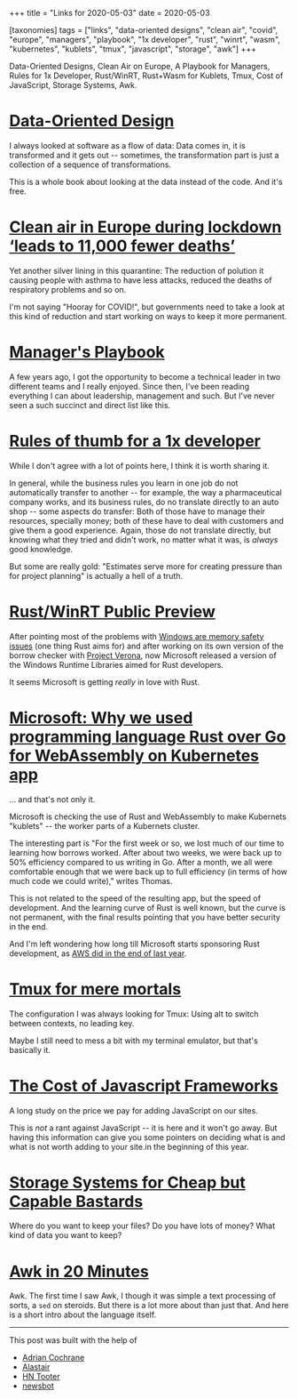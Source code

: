 +++
title = "Links for 2020-05-03"
date = 2020-05-03

[taxonomies]
tags = ["links", "data-oriented designs", "clean air", "covid", "europe",
"managers", "playbook", "1x developer", "rust", "winrt", "wasm", "kubernetes",
"kublets", "tmux", "javascript", "storage", "awk"]
+++

Data-Oriented Designs, Clean Air on Europe, A Playbook for Managers, Rules for
1x Developer, Rust/WinRT, Rust+Wasm for Kublets, Tmux, Cost of JavaScript,
Storage Systems, Awk.

<!-- more -->

# [Data-Oriented Design](https://www.dataorienteddesign.com/dodbook/dodmain.html)

I always looked at software as a flow of data: Data comes in, it is
transformed and it gets out -- sometimes, the transformation part is just a
collection of a sequence of transformations.

This is a whole book about looking at the data instead of the code. And it's
free.

# [Clean air in Europe during lockdown ‘leads to 11,000 fewer deaths’](https://www.theguardian.com/environment/2020/apr/30/clean-air-in-europe-during-lockdown-leads-to-11000-fewer-deaths)

Yet another silver lining in this quarantine: The reduction of polution it
causing people with asthma to have less attacks, reduced the deaths of
respiratory problems and so on.

I'm not saying "Hooray for COVID!", but governments need to take a look at
this kind of reduction and start working on ways to keep it more permanent.

# [Manager's Playbook](https://github.com/ksindi/managers-playbook)

A few years ago, I got the opportunity to become a technical leader in two
different teams and I really enjoyed. Since then, I've been reading everything
I can about leadership, management and such. But I've never seen a such
succinct and direct list like this.

# [Rules of thumb for a 1x developer](https://muldoon.cloud/programming/2020/04/17/programming-rules-thumb.html)

While I don't agree with a lot of points here, I think it is worth sharing it.

In general, while the business rules you learn in one job do not automatically
transfer to another -- for example, the way a pharmaceutical company works,
and its business rules, do no translate directly to an auto shop -- some
aspects do transfer: Both of those have to manage their resources, specially
money; both of these have to deal with customers and give them a good
experience. Again, those do not translate directly, but knowing what they
tried and didn't work, no matter what it was, is _always_ good knowledge.

But some are really gold: "Estimates serve more for creating pressure than for
project planning" is actually a hell of a truth. 

# [Rust/WinRT Public Preview](https://blogs.windows.com/windowsdeveloper/2020/04/30/rust-winrt-public-preview/)

After pointing most of the problems with [Windows are memory safety
issues](https://www.zdnet.com/article/microsoft-70-percent-of-all-security-bugs-are-memory-safety-issues/)
(one thing Rust aims for) and after working on its own version of the borrow
checker with [Project Verona](https://github.com/microsoft/verona), now
Microsoft released a version of the Windows Runtime Libraries aimed for Rust
developers.

It seems Microsoft is getting _really_ in love with Rust.

# [Microsoft: Why we used programming language Rust over Go for WebAssembly on Kubernetes app](https://www.zdnet.com/article/microsoft-why-we-used-programming-language-rust-over-go-for-webassembly-on-kubernetes-app/)

... and that's not only it.

Microsoft is checking the use of Rust and WebAssembly to make Kubernets
"kublets" -- the worker parts of a Kubernets cluster.

The interesting part is "For the first week or so, we lost much of our time to
learning how borrows worked. After about two weeks, we were back up to 50%
efficiency compared to us writing in Go. After a month, we all were
comfortable enough that we were back up to full efficiency (in terms of how
much code we could write)," writes Thomas.

This is not related to the speed of the resulting app, but the speed of
development. And the learning curve of Rust is well known, but the curve is
not permanent, with the final results pointing that you have better security
in the end.

And I'm left wondering how long till Microsoft starts sponsoring Rust
development, as [AWS did in the end of last
year](https://aws.amazon.com/blogs/opensource/aws-sponsorship-of-the-rust-project/).

# [Tmux for mere mortals](https://zserge.com/posts/tmux/)

The configuration I was always looking for Tmux: Using alt to switch between
contexts, no leading key.

Maybe I still need to mess a bit with my terminal emulator, but that's
basically it.

# [The Cost of Javascript Frameworks](https://timkadlec.com/remembers/2020-04-21-the-cost-of-javascript-frameworks/)

A long study on the price we pay for adding JavaScript on our sites.

This is _not_ a rant against JavaScript -- it is here and it won't go away.
But having this information can give you some pointers on deciding what is
and what is not worth adding to your site.in the beginning of this year.

# [Storage Systems for Cheap but Capable Bastards](https://securedata.fyi/2020-05-01-storage-choices/)

Where do you want to keep your files? Do you have lots of money? What kind of
data you want to keep?

# [Awk in 20 Minutes](https://ferd.ca/awk-in-20-minutes.html)

Awk. The first time I saw Awk, I though it was simple a text processing of
sorts, a `sed` on steroids. But there is a lot more about than just that. And
here is a short intro about the language itself.

---

This post was built with the help of

* [Adrian Cochrane](https://floss.social/@alcinnz)
* [Alastair](https://mastodon.social/@alastair_hm)
* [HN Tooter](https://mastodon.social/@hntooter)
* [newsbot](https://mastodon.social/@newsbot)

